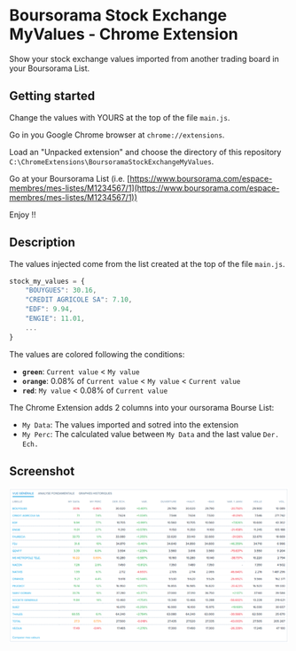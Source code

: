 # Boursorama Stock Exchange MyValues - Chrome Extension

Show your stock exchange values imported from another trading board in your Boursorama List.


## Getting started

Change the values with YOURS at the top of the file `main.js`.

Go in you Google Chrome browser at `chrome://extensions`.

Load an "Unpacked extension" and choose the directory of this repository `C:\ChromeExtensions\BoursoramaStockExchangeMyValues`.

Go at your Boursorama List (i.e. [https://www.boursorama.com/espace-membres/mes-listes/M1234567/1](https://www.boursorama.com/espace-membres/mes-listes/M1234567/1))

Enjoy !!


## Description
The values injected come from the list created at the top of the file `main.js`.
```js
stock_my_values = {
    "BOUYGUES": 30.16,
    "CREDIT AGRICOLE SA": 7.10,
    "EDF": 9.94,
    "ENGIE": 11.01,
    ...
}
```

The values are colored following the conditions:
* **`green`**: `Current value` < `My value`
* **`orange`**: 0.08% of `Current value` < `My value` < `Current value`
* **`red`**: `My value` < 0.08% of `Current value`

The Chrome Extension adds 2 columns into your oursorama Bourse List:
* `My Data`: The values imported and sotred into the extension
* `My Perc`: The calculated value between `My Data` and the last value `Der. Ech.`


## Screenshot

![logo](https://raw.githubusercontent.com/germainlefebvre4/BoursoramaStockExchangeMyValues-chromeExtension/main/docs/boursorama-list-myvalues.png)
